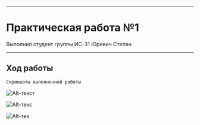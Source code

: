 _____________________________________________________________________________________
# Практическая работа №1
Выполнил студент группы ИС-31 Юревич Степан
_____________________________________________________________________________________
## Ход работы
`Скриншоты выполненной работы`

![Alt-текст](https://i.ibb.co/ryTbXRL/Screenshot.png "Орк")

![Alt-текс](https://i.ibb.co/mbbxr6F/image.png "Ор")

![Alt-тек](https://i.ibb.co/NVcLxhJ/image.png "О")
